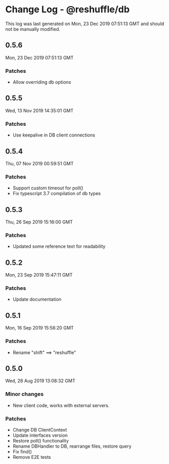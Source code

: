 # Change Log - @reshuffle/db

This log was last generated on Mon, 23 Dec 2019 07:51:13 GMT and should not be manually modified.

## 0.5.6
Mon, 23 Dec 2019 07:51:13 GMT

### Patches

- Allow overriding db options

## 0.5.5
Wed, 13 Nov 2019 14:35:01 GMT

### Patches

- Use keepalive in DB client connections

## 0.5.4
Thu, 07 Nov 2019 00:59:51 GMT

### Patches

- Support custom timeout for poll()
- Fix typescript 3.7 compilation of db types

## 0.5.3
Thu, 26 Sep 2019 15:16:00 GMT

### Patches

- Updated some reference text for readability

## 0.5.2
Mon, 23 Sep 2019 15:47:11 GMT

### Patches

- Update documentation

## 0.5.1
Mon, 16 Sep 2019 15:58:20 GMT

### Patches

- Rename "shift" ==> "reshuffle"

## 0.5.0
Wed, 28 Aug 2019 13:08:32 GMT

### Minor changes

- New client code, works with external servers.

### Patches

- Change DB ClientContext
- Update interfaces version
- Restore poll() functionality
- Rename DBHandler to DB, rearrange files, restore query
- Fix find()
- Remove E2E tests

